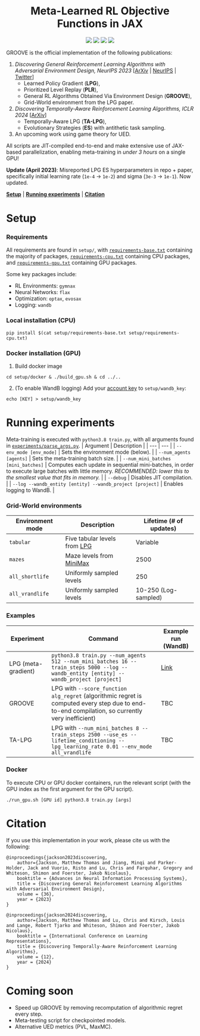 <h1 align="center">Meta-Learned RL Objective Functions in JAX</h1>

<p align="center">
    <a href= "https://arxiv.org/abs/2310.02782">
        <img src="https://img.shields.io/badge/arXiv-2310.02782-b31b1b.svg" /></a>
    <a href= "https://arxiv.org/abs/2402.05828">
        <img src="https://img.shields.io/badge/arXiv-2402.05828-b31b1b.svg" /></a>
    <a href= "https://github.com/psf/black">
        <img src="https://img.shields.io/badge/code%20style-black-000000.svg" /></a>
    <a href= "https://github.com/EmptyJackson/groove/blob/main/LICENSE">
        <img src="https://img.shields.io/badge/license-Apache2.0-blue.svg" /></a>
</p>

GROOVE is the official implementation of the following publications:
1. *Discovering General Reinforcement Learning Algorithms with Adversarial Environment Design, NeurIPS 2023* [[ArXiv](https://arxiv.org/abs/2310.02782) | [NeurIPS](https://neurips.cc/virtual/2023/poster/70658) | [Twitter](https://twitter.com/JacksonMattT/status/1709955868467626058)]
   * Learned Policy Gradient (**LPG**),
   * Prioritized Level Replay (**PLR**),
   * General RL Algorithms Obtained Via Environment Design (**GROOVE**),
   * Grid-World environment from the LPG paper.
2. *Discovering Temporally-Aware Reinforcement Learning Algorithms, ICLR 2024* [[ArXiv](https://arxiv.org/abs/2402.05828)]
   * Temporally-Aware LPG (**TA-LPG**),
   * Evolutionary Strategies (**ES**) with antithetic task sampling.
3. An upcoming work using game theory for UED. 

All scripts are JIT-compiled end-to-end and make extensive use of JAX-based parallelization, enabling meta-training in *under 3 hours* on a single GPU!

**Update (April 2023)**: Misreported LPG ES hyperparameters in repo + paper, specifically initial learning rate (`1e-4` -> `1e-2`) and sigma (`3e-3` -> `1e-1`). Now updated.

[**Setup**](#setup) | [**Running experiments**](#running-experiments) | [**Citation**](#citation)

# Setup

### Requirements

All requirements are found in `setup/`, with [`requirements-base.txt`](https://github.com/EmptyJackson/groove/blob/main/setup/requirements-base.txt) containing the majority of packages, [`requirements-cpu.txt`](https://github.com/EmptyJackson/groove/blob/main/setup/requirements-cpu.txt) containing CPU packages, and [`requirements-gpu.txt`](https://github.com/EmptyJackson/groove/blob/main/setup/requirements-gpu.txt) containing GPU packages.

Some key packages include:
* RL Environments: `gymnax`
* Neural Networks: `flax`
* Optimization: `optax`, `evosax`
* Logging: `wandb`

### Local installation (CPU)
```
pip install $(cat setup/requirements-base.txt setup/requirements-cpu.txt)
```

### Docker installation (GPU)
1. Build docker image
```
cd setup/docker & ./build_gpu.sh & cd ../..
```

2. (To enable WandB logging) Add your [account key](https://wandb.ai/authorize) to `setup/wandb_key`:
```
echo [KEY] > setup/wandb_key
```

# Running experiments
Meta-training is executed with `python3.8 train.py`, with all arguments found in [`experiments/parse_args.py`](https://github.com/EmptyJackson/groove/blob/main/experiments/parse_args.py).
| Argument | Description |
| --- | --- |
| `--env_mode [env_mode]` | Sets the environment mode (below). |
| `--num_agents [agents]` | Sets the meta-training batch size. |
| `--num_mini_batches [mini_batches]` | Computes each update in sequential mini-batches, in order to execute large batches with little memory. *RECOMMENDED: lower this to the smallest value that fits in memory.* |
| `--debug` | Disables JIT compilation. |
| `--log --wandb_entity [entity] --wandb_project [project]` | Enables logging to WandB. |


### Grid-World environments

| Environment mode | Description | Lifetime (# of updates) |
| --- | --- | --- |
|`tabular`|Five tabular levels from [LPG](https://arxiv.org/abs/2007.08794)|Variable|
|`mazes`|Maze levels from [MiniMax](https://github.com/facebookresearch/minimax)|2500|
|`all_shortlife`|Uniformly sampled levels|250|
|`all_vrandlife`|Uniformly sampled levels|10-250 (Log-sampled)|


### Examples
| Experiment | Command | Example run (WandB) |
| --- | --- | --- |
| LPG (meta-gradient) | `python3.8 train.py --num_agents 512 --num_mini_batches 16 --train_steps 5000 --log --wandb_entity [entity] --wandb_project [project]` | [Link](https://api.wandb.ai/links/mjackson/4xbnkrmd) |
| GROOVE | LPG with `--score_function alg_regret` (algorithmic regret is computed every step due to end-to-end compilation, so currently very inefficient) | TBC |
| TA-LPG | LPG with `--num_mini_batches 8 --train_steps 2500 --use_es --lifetime_conditioning --lpg_learning_rate 0.01 --env_mode all_vrandlife` | TBC |


### Docker
To execute CPU or GPU docker containers, run the relevant script (with the GPU index as the first argument for the GPU script).
```
./run_gpu.sh [GPU id] python3.8 train.py [args]
```

# Citation
If you use this implementation in your work, please cite us with the following:
```
@inproceedings{jackson2023discovering,
    author={Jackson, Matthew Thomas and Jiang, Minqi and Parker-Holder, Jack and Vuorio, Risto and Lu, Chris and Farquhar, Gregory and Whiteson, Shimon and Foerster, Jakob Nicolaus},
    booktitle = {Advances in Neural Information Processing Systems},
    title = {Discovering General Reinforcement Learning Algorithms with Adversarial Environment Design},
    volume = {36},
    year = {2023}
}
```
```
@inproceedings{jackson2024discovering,
    author={Jackson, Matthew Thomas and Lu, Chris and Kirsch, Louis and Lange, Robert Tjarko and Whiteson, Shimon and Foerster, Jakob Nicolaus},
    booktitle = {International Conference on Learning Representations},
    title = {Discovering Temporally-Aware Reinforcement Learning Algorithms},
    volume = {12},
    year = {2024}
}
```

# Coming soon

* Speed up GROOVE by removing recomputation of algorithmic regret every step.
* Meta-testing script for checkpointed models.
* Alternative UED metrics (PVL, MaxMC).
